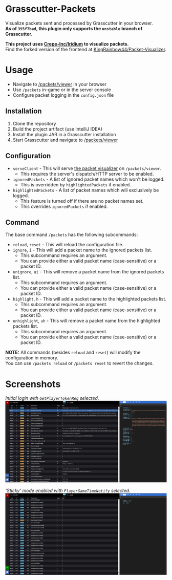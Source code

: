 # Grasscutter-Packets
Visualize packets sent and processed by Grasscutter in your browser.\
**As of `395f7bad`, this plugin only supports the `unstable` branch of Grasscutter.**

**This project uses [Crepe-Inc/Iridium](https://github.com/Crepe-Inc/Iridium) to visualize packets.**\
Find the forked version of the frontend at [KingRainbow44/Packet-Visualizer](https://github.com/KingRainbow44/Packet-Visualizer).

# Usage
- Navigate to [/packets/viewer](https://localhost:443/packets/viewer/) in your browser
- Use `/packets` in-game or in the server console
- Configure packet logging in the `config.json` file

## Installation
1. Clone the repository
2. Build the project artifact (use IntelliJ IDEA)
3. Install the plugin JAR in a Grasscutter installation
4. Start Grasscutter and navigate to [/packets/viewer](https://localhost:443/packets/viewer/)

## Configuration
- `serveClient` - This will serve [the packet visualizer](https://github.com/KingRainbow44/Packet-Visualizer) on `/packets/viewer`.
  - This requires the server's dispatch/HTTP server to be enabled.
- `ignoredPackets` - A list of ignored packet names which won't be logged.
  - This is overridden by `highlightedPackets` if enabled.
- `highlightedPackets` - A list of packet names which will exclusively be logged.
  - This feature is turned off if there are no packet names set.
  - This overrides `ignoredPackets` if enabled.

## Command
The base command `/packets` has the following subcommands:
- `reload`, `reset` - This will reload the configuration file.
- `ignore`, `i` - This will add a packet name to the ignored packets list.
  - This subcommand requires an argument.
  - You can provide either a valid packet name (case-sensitive) or a packet ID.
- `unignore`, `ui` - This will remove a packet name from the ignored packets list.
  - This subcommand requires an argument.
  - You can provide either a valid packet name (case-sensitive) or a packet ID.
- `highlight`, `h` - This will add a packet name to the highlighted packets list.
  - This subcommand requires an argument.
  - You can provide either a valid packet name (case-sensitive) or a packet ID.
- `unhighlight`, `uh` - This will remove a packet name from the highlighted packets list.
  - This subcommand requires an argument.
  - You can provide either a valid packet name (case-sensitive) or a packet ID.

**NOTE:** All commands (besides `reload` and `reset`) will modify the configuration in memory.\
You can use `/packets reload` or `/packets reset` to revert the changes.

# Screenshots
*Initial login with `GetPlayerTokenReq` selected.*
![img.png](images/login.png)

*'Sticky' mode enabled with `PlayerGameTimeNotify` selected.*
![img.png](images/sticky.png)
